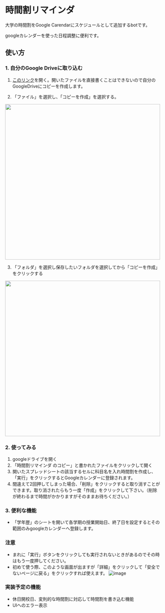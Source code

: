 # 時間割リマインダ
大学の時間割をGoogle Carendarにスケジュールとして追加するbotです。

googleカレンダーを使った日程調整に便利です。

## 使い方
### 1. 自分のGoogle Driveに取り込む
1. <a href="https://docs.google.com/spreadsheets/d/1KptaI71qJfaNsvWt3y787pP6A0XO6Qbcdm9M_Cpq8jA/edit?usp=sharing" target="_blank">このリンク</a>を開く。開いたファイルを直接書くことはできないので自分のGoogleDriveにコピーを作成します。
   
3. 「ファイル」を選択し、「コピーを作成」を選択する。
   
<img style="height:500px;" src="https://github.com/KoukiFOL/timeTableManager/assets/92080227/81893efe-f7af-477b-aec7-dc9b2ba33b5d">

3. 「フォルダ」を選択し保存したいフォルダを選択してから「コピーを作成」をクリックする

<img style="height:500px;" src="https://github.com/KoukiFOL/timeTableManager/assets/92080227/1cd17a84-dd3f-4bba-9171-1bb7b3d39fcb">

### 2. 使ってみる
1. googleドライブを開く
2. 「時間割リマインダ のコピー」と書かれたファイルをクリックして開く
3. 開いたスプレッドシートの該当するセルに科目名を入れ時間割を作成し、「実行」をクリックするとGoogleカレンダーに登録されます。
4. 間違えて2回押してしまった場合、「削除」をクリックすると取り消すことができます。取り消されたらもう一度「作成」をクリックして下さい。（削除が終わるまで時間がかかりますがそのままお待ちください。）

### 3. 便利な機能
+ 「学年歴」のシートを開いて各学期の授業開始日、終了日を設定するとその範囲のみgoogleカレンダーへ登録します。

### 注意
+ まれに「実行」ボタンをクリックしても実行されないときがあるのでその時はもう一度押してください。
+ 初めて使う際、このような画面が出ますが「詳細」をクリックして「安全でないページに戻る」をクリックすれば使えます。
![image](https://github.com/KoukiFOL/timeTableManager/assets/92080227/642885a5-a55f-4fdf-ad78-bbb22ce9a929)

### 実装予定の機能
+ 休日開校日、変則的な時間割に対応して時間割を書き込む機能
+ UIへのエラー表示
